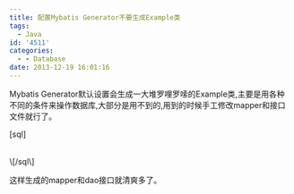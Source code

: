 ```yaml
---
title: 配置Mybatis Generator不要生成Example类
tags:
  - Java
id: '4511'
categories:
  - - Database
date: 2013-12-19 16:01:16
---
```



<!-- more -->
Mybatis Generator默认设置会生成一大堆罗哩罗嗦的Example类,主要是用各种不同的条件来操作数据库,大部分是用不到的,用到的时候手工修改mapper和接口文件就行了。

\[sql\]
<table schema="general" tableName="tb_table_name" domainObjectName="EntityName"
 enableCountByExample="false" enableUpdateByExample="false" enableDeleteByExample="false"
 enableSelectByExample="false" selectByExampleQueryId="false" >
 <property name="useActualColumnNames" value="true"/>
</table>
\[/sql\]

这样生成的mapper和dao接口就清爽多了。